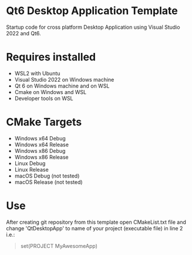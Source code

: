 # Qt6 Desktop Application Template

Startup code for cross platform Desktop Application using Visual Studio 2022 and Qt6.

# Requires installed
- WSL2 with Ubuntu
- Visual Studio 2022 on Windows machine
- Qt 6 on Windows machine and on WSL
- Cmake on Windows and WSL
- Developer tools on WSL

# CMake Targets
- Windows x64 Debug
- Windows x64 Release
- Windows x86 Debug
- Windows x86 Release
- Linux Debug
- Linux Release
- macOS Debug (not tested)
- macOS Release (not tested)

# Use

After creating git repository from this template open CMakeList.txt file and change 'QtDesktopApp' 
to name of your project (executable file) in line 2 i.e.:

> set(PROJECT MyAwesomeApp)


